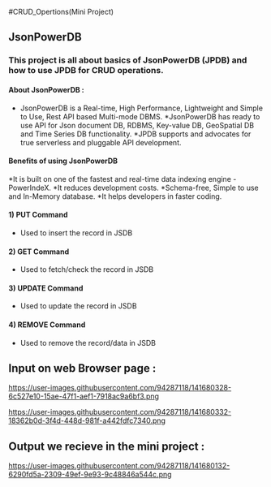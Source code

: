 #CRUD_Opertions(Mini Project)

## JsonPowerDB
### This project is all about basics of JsonPowerDB (JPDB) and how to use JPDB for CRUD operations.

#### About JsonPowerDB :
* JsonPowerDB is a Real-time, High Performance, Lightweight and Simple to Use, Rest API based Multi-mode DBMS.
*JsonPowerDB has ready to use API for Json document DB, RDBMS, Key-value DB, GeoSpatial DB and Time Series DB functionality. 
*JPDB supports and advocates for true serverless and pluggable API development.

#### Benefits of using JsonPowerDB
*It is built on one of the fastest and real-time data indexing engine - PowerIndeX.
*It reduces development costs.
*Schema-free, Simple to use and In-Memory database.
*It helps developers in faster coding.

#### 1) PUT Command
* Used to insert the record in JSDB

#### 2) GET Command
* Used to fetch/check the record in JSDB

#### 3) UPDATE Command
* Used to update the record in JSDB

#### 4) REMOVE Command
* Used to remove the record/data in JSDB


## Input on web Browser page :
https://user-images.githubusercontent.com/94287118/141680328-6c527e10-15ae-47f1-aef1-7918ac9a6bf3.png

https://user-images.githubusercontent.com/94287118/141680332-18362b0d-3f4d-448d-981f-a442fdfc7340.png
## Output we recieve in the mini project :

https://user-images.githubusercontent.com/94287118/141680132-6290fd5a-2309-49ef-9e93-9c48846a544c.png
